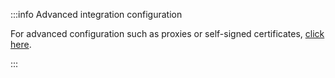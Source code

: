 :::info Advanced integration configuration

For advanced configuration such as proxies or self-signed certificates, [click here](https://ocean.getport.io/framework/advanced-configuration).

:::